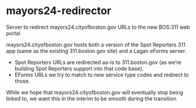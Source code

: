 # mayors24-redirector
Server to redirect mayors24.cityofboston.gov URLs to the new BOS:311 web portal

mayors24.cityofboston.gov hosts both a version of the Spot Reporters 311 app
(same as the existing 311.boston.gov site) and a Lagan eForms server.

 * Spot Reporters URLs are redirected as-is to 311.boston.gov (as we’re building
   Spot Reporters support into that code base).
 * EForms URLs we try to match to new service type codes and redirect to those.

While we hope that mayors24.cityofboston.gov will eventually stop being linked
to, we want this in the interim to be smooth during the transition
